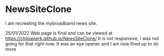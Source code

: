 # NewsSiteClone
I am recreating the mybroadband news site. 

25/01/2022
Web page is final and can be viewed at https://chiloanerk.github.io/NewsSiteClone/
It is not responsive, I was not going for that right now. 
It was an eye opener and I am now fired up to do more
